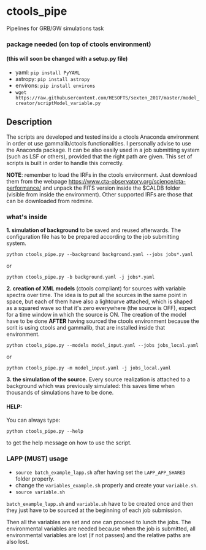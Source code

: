 # ctools_pipe
Pipelines for GRB/GW simulations task

### package needed (on top of ctools environment) 
#### (this will soon be changed with a setup.py file)
- yaml: `pip install PyYAML`
- astropy: `pip install astropy`
- environs: `pip install environs`
- `wget https://raw.githubusercontent.com/HESOFTS/sexten_2017/master/model_creator/scriptModel_variable.py`

## Description

The scripts are developed and tested inside a ctools Anaconda environment in order ot use gammalib/ctools functionalities. I personally advise to use the Anaconda package. It can be also easily used in a job submitting system (such as LSF or others), provided that the right path are given. This set of scripts is built in order to handle this correctly.

**NOTE**: remember to load the IRFs in the ctools environment. Just download them from the webpage https://www.cta-observatory.org/science/cta-performance/ and unpack the FITS version inside the $CALDB folder (visible from inside the environment). Other supported IRFs are those that can be downloaded from redmine.

### what's inside
**1. simulation of background** to be saved and reused afterwards. The configuration file has to be prepared according to the job submitting system.
```
python ctools_pipe.py --background background.yaml --jobs jobs*.yaml
```
or
```
python ctools_pipe.py -b background.yaml -j jobs*.yaml
```

**2. creation of XML models** (ctools compliant) for sources with variable spectra over time. The idea is to put all the sources in the same point in space, but each of them have also a lightcurve attached, which is shaped as a squared wave so that it's zero everywhere (the source is OFF), expect for a time window in which the source is ON.
The creation of the model have to be done **AFTER** having sourced the ctools environment because the scrit is using ctools and gammalib, that are installed inside that environment.
```
python ctools_pipe.py --models model_input.yaml --jobs jobs_local.yaml
```
or
```
python ctools_pipe.py -m model_input.yaml -j jobs_local.yaml
```


**3. the simulation of the source.** Every source realization is attached to a background which was previously simulated: this saves time when thousands of simulations have to be done.

#### HELP:
You can always type: 
```
python ctools_pipe.py --help
```
to get the help message on how to use the script.

### LAPP (MUST) usage
- `source batch_example_lapp.sh` after having set the `LAPP_APP_SHARED` folder properly.
- change the `variables_example.sh` properly and create your `variable.sh`.
- `source variable.sh`

`batch_example_lapp.sh` and `variable.sh` have to be created once and then they just have to be sourced at the beginning of each job submission.

Then all the variables are set and one can proceed to lunch the jobs. The environmental variables are needed because when the job is submitted, all environmental variables are lost (if not passes) and the relative paths are also lost.
